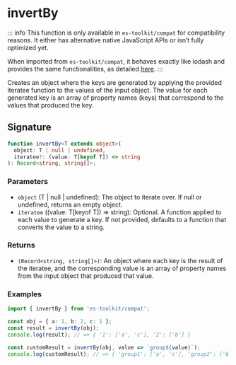 # invertBy

::: info
This function is only available in `es-toolkit/compat` for compatibility reasons. It either has alternative native JavaScript APIs or isn’t fully optimized yet.

When imported from `es-toolkit/compat`, it behaves exactly like lodash and provides the same functionalities, as detailed [here](../../../compatibility.md).
:::

Creates an object where the keys are generated by applying the provided iteratee function to the values of the input object. The value for each generated key is an array of property names (keys) that correspond to the values that produced the key.

## Signature

```typescript
function invertBy<T extends object>(
  object: T | null | undefined,
  iteratee?: (value: T[keyof T]) => string
): Record<string, string[]>;
```

### Parameters
- `object` (T | null | undefined): The object to iterate over. If null or undefined, returns an empty object.
- `iteratee` ((value: T[keyof T]) => string): Optional. A function applied to each value to generate a key. If not provided, defaults to a function that converts the value to a string.


### Returns
- `(Record<string, string[]>)`: An object where each key is the result of the iteratee, and the corresponding value is an array of property names from the input object that produced that value.

### Examples
```typescript
import { invertBy } from 'es-toolkit/compat';

const obj = { a: 1, b: 2, c: 1 };
const result = invertBy(obj);
console.log(result); // => { '1': ['a', 'c'], '2': ['b'] }

const customResult = invertBy(obj, value => `group${value}`);
console.log(customResult); // => { 'group1': ['a', 'c'], 'group2': ['b'] }
```